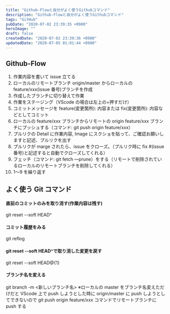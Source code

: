 ```yaml
---
title: "Github-Flowと自分がよく使うGithubコマンド"
description: "Github-Flowと自分がよく使うGithubコマンド"
tags: "GitHub"
pubDate: "2020-07-02 23:39:35 +0900"
heroImage: ""
draft: false
createdDate: "2020-07-02 23:39:36 +0900"
updatedDate: "2020-07-05 01:01:44 +0900"
---
```


## Github-Flow

1. 作業内容を書いて issue 立てる
2. ローカルのリモートブランチ origin/master からローカルの feature/xxx(issue 番号)ブランチを作成
3. 作成したブランチに切り替えて作業
4. 作業をステージング（VScode の場合は左上の+押すだけ）
5. コミットメッセージを feature(変更箇所): 内容または fix(変更箇所): 内容などとしてコミット
6. ローカルの feature/xxx ブランチからリモートの origin feature/xxx ブランチにプッシュする（コマンド: git push origin feature/xxx）
7. プルリクの Detail に作業内容, Image にスクショを貼って、ご確認お願いしますと記述、プルリクを出す
8. プルリクが marge されたら、issue をクローズ。（プルリク時に fix #(issue 番号)と記述すると自動でクローズしてくれる）
9. フェッチ（コマンド: git fetch —prune）をする（リモートで削除されているローカルのリモートブランチを削除してくれる）
10. 1〜9 を繰り返す

## よく使う Git コマンド

#### 直前のコミットのみを取り消す(作業内容は残す)

git reset --soft HEAD^

#### コミット履歴をみる

git reflog

#### git reset --soft HEAD^で取り消した変更を戻す

git reset --soft HEAD@{1}

#### ブランチ名を変える

git branch -m <新しいブランチ名>
※ローカルの master をブランチ名変えただけだと VScode 上で push しようとした時に origin/master に push しようとしてできないので git push origin feature/xxx コマンドでリモートブランチに push する
